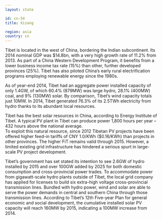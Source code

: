 ```yaml
---
layout: state

id: cn-54
title: Xizang

region: asia
country: cn
---
```

Tibet is located in the west of China, bordering the Indian subcontinent. Its 2014 nominal GDP was $14.8bn, with a very high growth rate of 11.2% from 2013. As part of a China Western Development Program, it benefits from a lower business income tax rate (15%) than other, further developed provinces (25%). Tibet has also piloted China’s early rural electrification programs employing renewable energy since the 1980s.

As of year-end 2014, Tibet had an aggregate power installed capacity of only 1.4GW, of which 60.4% (879MW) was large hydro, 28.1% (400MW) coal, and 9% (130MW) solar. By comparison, Tibet’s wind capacity totals just 10MW. In 2014, Tibet generated 76.3% of its 2.5TWh electricity from hydro thanks to its abundant local resources. 

Tibet has the best solar resources in China, according to Energy Institute of Tibet. A typical PV plant in Tibet can produce power 1,800 hours per year – 432 hours above the national average.  
To exploit this natural resource, since 2012 Tibetan PV projects have been offered higher feed-in tariffs of CNY 1.0/KWh ($0.16/KWh) than projects in other provinces.  The higher FiT remains valid through 2015. However, a limited existing grid infrastructure has hindered a serious spurt in large-scale PV project development.

Tibet’s government has set stated its intention to see 2.6GW of hydro installed by 2015 and over 100GW added by 2025 for both domestic consumption and cross-provincial power trades. To accommodate power from gigawatt-scale hydro plants outside of Tibet, the local grid company has applied for licenses to build six extra-high voltage cross-provincial transmission lines. Bundled with hydro power, wind and solar are able to serve the power demands in central and southern China through those transmission lines. According to Tibet’s 12th Five-year Plan for general economic and social development, the cumulative installed solar PV capacity will reach 160MW by 2015, indicating a 100MW increase from 2014.
